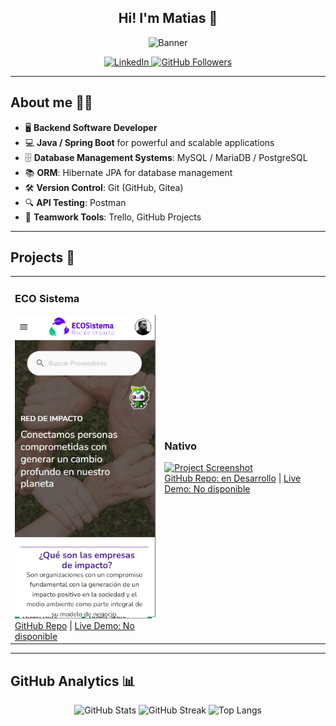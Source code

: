## <div align="center">Hi! I'm Matias 👋</div>

<p align="center">
  <img src="https://github.com/user-attachments/assets/68b71ec1-eeb9-42b0-8da5-867f89554098" alt="Banner" />
</p>

<!-- Aquí podrías cambiar la imagen del banner si prefieres algo más retro o en estilo pixel art -->
<!-- Ejemplo de banner retro: https://github.com/path/to/pixel-art-banner.png -->

<div align="center">
  <!-- Badges con enlaces personalizados -->
  <a href="https://www.linkedin.com/in/mnm-dev" target="_blank">
    <img src="https://img.shields.io/badge/-LinkedIn-blue?style=flat-square&logo=Linkedin&logoColor=white" alt="LinkedIn" />
  </a>
  <a href="https://github.com/mdev-repos?tab=followers">
    <img src="https://img.shields.io/github/followers/mdev-repos?label=GitHub%20Followers&style=flat-square" alt="GitHub Followers" />
  </a>
  <!-- Puedes agregar más badges según tus preferencias -->
</div>

---

## About me 👨‍💻

- 🖥️ **Backend Software Developer**
- 💻 **Java / Spring Boot** for powerful and scalable applications
- 🗄️ **Database Management Systems**: MySQL / MariaDB / PostgreSQL
- 📚 **ORM**: Hibernate JPA for database management
- 🛠️ **Version Control**: Git (GitHub, Gitea)
- 🔍 **API Testing**: Postman
- 🤝 **Teamwork Tools**: Trello, GitHub Projects

---

## Projects 🚀

<!-- Aquí te sugiero un diseño simple pero elegante para los proyectos -->

<div align="center">
  <table>
    <tr>
      <td>
        <h3>ECO Sistema</h3>
        <a href="https://github.com/mdev-repos/EcoSistema-WebApp-v01"><img src="https://github.com/mdev-repos/mdev-repos/blob/main/assets/ECOSistema-03.png" alt="Project Screenshot"></a>
        <br/>
        <a href="https://github.com/mdev-repos/EcoSistema-WebApp-v01">GitHub Repo</a> | 
        <a href="#">Live Demo: No disponible</a>
      </td>
      <td>
        <h3>Nativo</h3>
        <a href="https://link-to-project.com"><img src="https://via.placeholder.com/150" alt="Project Screenshot"></a>
        <br/>
        <a href="#">GitHub Repo: en Desarrollo</a> | 
        <a href="#">Live Demo: No disponible</a>
      </td>
    </tr>
    <!-- Puedes agregar más proyectos aquí -->
  </table>
</div>

---

## GitHub Analytics 📊

<p align="center">
  <img src="https://github-readme-stats.vercel.app/api?username=mdev-repos&show_icons=true&theme=radical" alt="GitHub Stats" />
  <img src="https://github-readme-streak-stats.herokuapp.com/?user=mdev-repos&theme=radical" alt="GitHub Streak" />
  <img src="https://github-readme-stats.vercel.app/api/top-langs/?username=mdev-repos&layout=compact&theme=radical" alt="Top Langs" />
</p>

<!-- Puedes explorar más métricas en: https://github.com/anuraghazra/github-readme-stats -->


<!--
**mdev-repos/mdev-repos** is a ✨ _special_ ✨ repository because its `README.md` (this file) appears on your GitHub profile.

Here are some ideas to get you started:

- 🔭 I’m currently working on ...
- 🌱 I’m currently learning ...
- 👯 I’m looking to collaborate on ...
- 🤔 I’m looking for help with ...
- 💬 Ask me about ...
- 📫 How to reach me: ...
- 😄 Pronouns: ...
- ⚡ Fun fact: ...
-->
